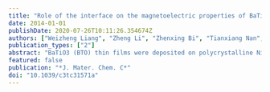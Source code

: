 ```yaml
---
title: "Role of the interface on the magnetoelectric properties of BaTiO 3 thin films deposited on polycrystalline Ni foils"
date: 2014-01-01
publishDate: 2020-07-26T10:11:26.354674Z
authors: ["Weizheng Liang", "Zheng Li", "Zhenxing Bi", "Tianxiang Nan", "Hui Du", "Cewen Nan", "Chonglin Chen", "Quanxi Jia", "Yuan Lin"]
publication_types: ["2"]
abstract: "BaTiO3 (BTO) thin films were deposited on polycrystalline Ni foils using a chemical solution approach. We show that the interface between the BTO film and the Ni foil plays a critical role in determining the magnetoelectric (ME) properties of this flexible assembly, which is likely to be related to the evolution of nickel oxide at the interface during the growth of BTO films. Our results have demonstrated that not only a well-controlled interface between the BTO film and the Ni substrate can be achieved, but also an ME voltage coefficient as large as 90 mV cm-1 Oe-1 can be accomplished. © 2013 The Royal Society of Chemistry."
featured: false
publication: "*J. Mater. Chem. C*"
doi: "10.1039/c3tc31571a"
---
```


